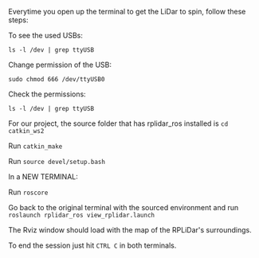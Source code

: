 Everytime you open up the terminal to get the LiDar to spin, follow these steps:

To see the used USBs:

```ls -l /dev | grep ttyUSB```

Change permission of the USB:

``` sudo chmod 666 /dev/ttyUSB0 ```

Check the permissions:

```ls -l /dev | grep ttyUSB```

For our project, the source folder that has rplidar_ros installed is ```cd catkin_ws2```

Run ```catkin_make```

Run ```source devel/setup.bash```

In a NEW TERMINAL:

Run ```roscore```

Go back to the original terminal with the sourced environment and run ```roslaunch rplidar_ros view_rplidar.launch```

The Rviz window should load with the map of the RPLiDar's surroundings. 

To end the session just hit `CTRL C` in both terminals. 
